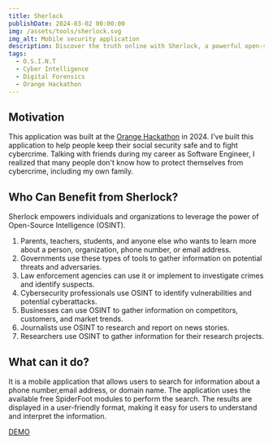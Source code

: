 ```yaml
---
title: Sherlock
publishDate: 2024-03-02 00:00:00
img: /assets/tools/sherlock.svg
img_alt: Mobile security application
description: Discover the truth online with Sherlock, a powerful open-source intelligence tool. 
tags:
  - O.S.I.N.T
  - Cyber Intelligence
  - Digital Forensics
  - Orange Hackathon
---
```


## Motivation
This application was built at the [Orange Hackathon](https://www.orange.com/) in 2024.
I've built this application to help people keep their social security safe and to fight cybercrime.
Talking with friends during my career as Software Engineer, I realized that many people don't know how to protect themselves from cybercrime, including my own family.


## Who Can Benefit from Sherlock?
Sherlock empowers individuals and organizations to leverage the power of Open-Source Intelligence (OSINT).


1. Parents, teachers, students, and anyone else who wants to learn more about a person, organization, phone number, or email address.
2. Governments use these types of tools to gather information on potential threats and adversaries.
3. Law enforcement agencies can use it or implement to investigate crimes and identify suspects.
4. Cybersecurity professionals use OSINT to identify vulnerabilities and potential cyberattacks.
5. Businesses can use OSINT to gather information on competitors, customers, and market trends.
6. Journalists use OSINT to research and report on news stories.
7. Researchers use OSINT to gather information for their research projects.

## What can it do?
It is a mobile application that allows users to search for information about a phone number,email address, or domain name.
The application uses the available free SpiderFoot modules to perform the search.
The results are displayed in a user-friendly format, making it easy for users to understand and interpret the information.


[DEMO](https://sherlock.izdrail.com)